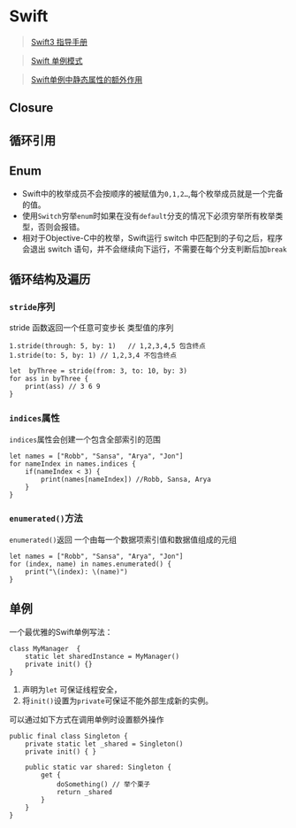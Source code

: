 # Swift
> [Swift3 指导手册](http://swift.gg/2017/01/11/swift-3-tutorial-fundamentals/)

> [Swift 单例模式](http://swifter.tips/singleton/)

> [Swift单例中静态属性的额外作用](http://swift.gg/2017/01/10/dear-erica-singletons-and-property-observers/)

## Closure

## 循环引用

## Enum

- Swift中的枚举成员不会按顺序的被赋值为`0,1,2…`,每个枚举成员就是一个完备的值。
- 使用`Switch`穷举`enum`时如果在没有`default`分支的情况下必须穷举所有枚举类型，否则会报错。
- 相对于Objective-C中的枚举，Swift运行 switch 中匹配到的子句之后，程序会退出 switch 语句，并不会继续向下运行，不需要在每个分支判断后加`break`

## 循环结构及遍历

### `stride`序列

stride 函数返回一个任意可变步长 类型值的序列

```
1.stride(through: 5, by: 1)   // 1,2,3,4,5 包含终点
1.stride(to: 5, by: 1) // 1,2,3,4 不包含终点

let  byThree = stride(from: 3, to: 10, by: 3)
for ass in byThree {
    print(ass) // 3 6 9
}
```

### `indices`属性

`indices`属性会创建一个包含全部索引的范围

```
let names = ["Robb", "Sansa", "Arya", "Jon"]
for nameIndex in names.indices {
    if(nameIndex < 3) {
        print(names[nameIndex]) //Robb, Sansa, Arya
    }
}
```

### `enumerated()`方法

 `enumerated()`返回 一个由每一个数据项索引值和数据值组成的元组

```
let names = ["Robb", "Sansa", "Arya", "Jon"]
for (index, name) in names.enumerated() {
    print("\(index): \(name)")
}
```

## 单例

一个最优雅的Swift单例写法：

```
class MyManager  {
    static let sharedInstance = MyManager()
    private init() {}
}
```
1. 声明为`let` 可保证线程安全，
2. 将`init()`设置为`private`可保证不能外部生成新的实例。

可以通过如下方式在调用单例时设置额外操作

```
public final class Singleton {
    private static let _shared = Singleton()
    private init() { }

    public static var shared: Singleton {
        get {
            doSomething() // 举个栗子
            return _shared
        }
    }
}
```
